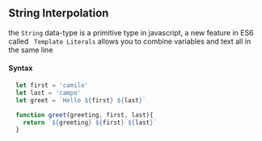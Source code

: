 ## String Interpolation
the ```String``` data-type is a primitive type in javascript, a new feature in ES6 called
``` Template Literals``` allows you to combine variables and text all in the same line

#### Syntax
```javascript
  let first = 'camilo'
  let last = 'campo'
  let greet = `Hello ${first} ${last}`
```

```javascript
  function greet(greeting, first, last){
    return `${greeting} ${first} ${last}`
  }
```

